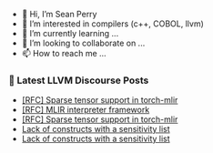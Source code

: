 - 👋 Hi, I’m Sean Perry
- 👀 I’m interested in compilers (c++, COBOL, llvm)
- 🌱 I’m currently learning ...
- 💞️ I’m looking to collaborate on ...
- 📫 How to reach me ...

<!---
s66perry/s66perry is a ✨ special ✨ repository because its `README.md` (this file) appears on your GitHub profile.
You can click the Preview link to take a look at your changes.
--->
### 📕 Latest LLVM Discourse Posts

<!-- DISCOURSE-LLVM:START -->
- [[RFC] Sparse tensor support in torch-mlir](https://discourse.llvm.org/t/rfc-sparse-tensor-support-in-torch-mlir/63627#post_8)
- [[RFC] MLIR interpreter framework](https://discourse.llvm.org/t/rfc-mlir-interpreter-framework/63567?page=2#post_40)
- [[RFC] Sparse tensor support in torch-mlir](https://discourse.llvm.org/t/rfc-sparse-tensor-support-in-torch-mlir/63627#post_7)
- [Lack of constructs with a sensitivity list](https://discourse.llvm.org/t/lack-of-constructs-with-a-sensitivity-list/63692#post_4)
- [Lack of constructs with a sensitivity list](https://discourse.llvm.org/t/lack-of-constructs-with-a-sensitivity-list/63692#post_3)
<!-- DISCOURSE-LLVM:END -->
